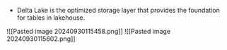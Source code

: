 + Delta Lake is the optimized storage layer that provides the foundation for tables in lakehouse.

![[Pasted image 20240930115458.png]]
![[Pasted image 20240930115602.png]]



